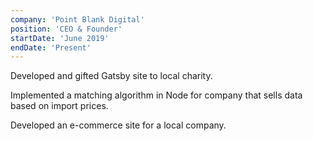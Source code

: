 ```yaml
---
company: 'Point Blank Digital'
position: 'CEO & Founder'
startDate: 'June 2019'
endDate: 'Present'
---
```


Developed and gifted Gatsby site to local charity.

Implemented a matching algorithm in Node for company that sells data based on import prices.

Developed an e-commerce site for a local company.
